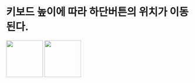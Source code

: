 
<h1> 
키보드 높이에 따라 하단버튼의 위치가 이동된다. 
</h1>

<img width=100 src="https://user-images.githubusercontent.com/98959780/152379310-8d4407bd-0bb5-462e-9e12-345e43c4b1f0.gif">




<img width=100 src="https://user-images.githubusercontent.com/98959780/152379506-8cefbaa6-d0ab-445e-902b-9b914c5fe4ff.gif">

